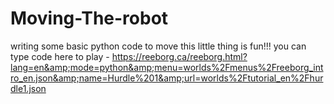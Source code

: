 # Moving-The-robot
writing some basic python code to move this little thing is fun!!! you can type code here to play - https://reeborg.ca/reeborg.html?lang=en&amp;mode=python&amp;menu=worlds%2Fmenus%2Freeborg_intro_en.json&amp;name=Hurdle%201&amp;url=worlds%2Ftutorial_en%2Fhurdle1.json        
